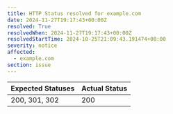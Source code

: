 ```yaml
---
title: HTTP Status resolved for example.com
date: 2024-11-27T19:17:43+00:00Z
resolved: True
resolvedWhen: 2024-11-27T19:17:43+00:00Z
resolvedStartTime: 2024-10-25T21:09:43.191474+00:00
severity: notice
affected:
  - example.com
section: issue
---
```


| Expected Statuses | Actual Status  |
|-------------------|----------------|
| 200, 301, 302 | 200 |
